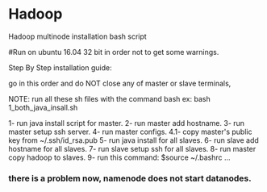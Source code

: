 # Hadoop
Hadoop multinode installation bash script

#Run on ubuntu 16.04 32 bit in order not to get some warnings.

Step By Step installation guide:

go in this order and do NOT close any of master or slave terminals,

NOTE: run all these sh files with the command bash
ex: bash 1_both_java_insall.sh

1- run java install script for master.
2- run master add hostname.
3- run master setup ssh server.
4- run master configs.
4.1- copy master's public key from ~/.ssh/id_rsa.pub
5- run java install for all slaves.
6- run slave add hostname for all slaves.
7- run slave setup ssh for all slaves.
8- run master copy hadoop to slaves.
9- run this command: $source ~/.bashrc
...

### there is a problem now, namenode does not start datanodes.

